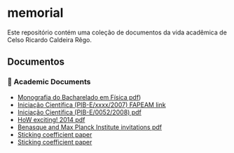 # memorial
Este repositório contém uma coleção de documentos da vida acadêmica de Celso Ricardo Caldeira Rêgo. 

## Documentos
### 📄 Academic Documents

- [Monografia do Bacharelado em Física pdf](https://github.com/Celso0408/memorial/blob/main/Monografia.pdf))
- [Iniciação Científica (PIB-E/xxxx/2007) FAPEAM link](https://www.fapeam.am.gov.br/conic-encerra-com-premiacao-aos-melhores-bolsistas-do-pibicufam/)
- [Iniciação Científica (PIB-E/0052/2008) pdf](documents/thesis.pdf)
- [HoW exciting! 2014 pdf](https://github.com/Celso0408/memorial/blob/main/HoW%20exciting!%202014.pdf)
- [Benasque and Max Planck Institute invitations pdf](https://github.com/Celso0408/memorial/blob/main/Benasque_MPI.pdf)
- [Sticking coefficient paper](https://github.com/Celso0408/memorial/blob/main/Sticking_coefficient.pdf)
- [Sticking coefficient paper](https://github.com/Celso0408/memorial/blob/main/Sticking_coefficient.pdf)
